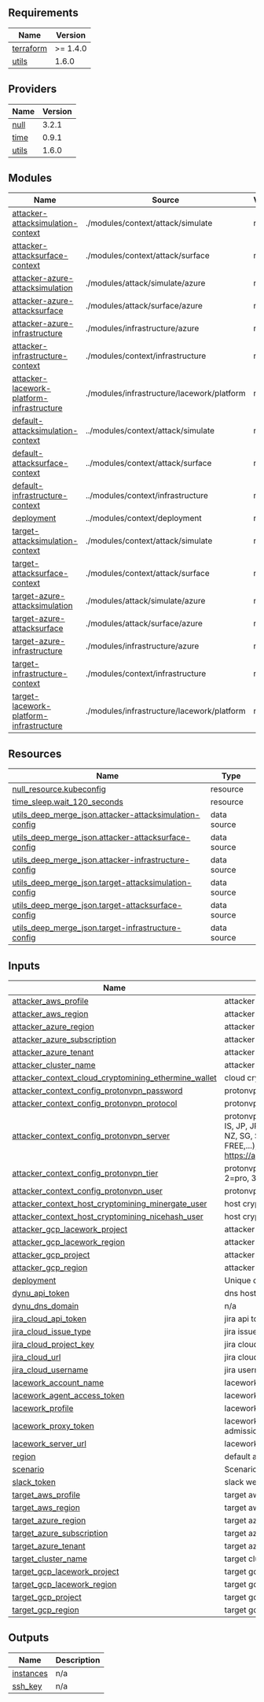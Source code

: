 <!-- BEGIN_TF_DOCS -->
## Requirements

| Name | Version |
|------|---------|
| <a name="requirement_terraform"></a> [terraform](#requirement\_terraform) | >= 1.4.0 |
| <a name="requirement_utils"></a> [utils](#requirement\_utils) | 1.6.0 |

## Providers

| Name | Version |
|------|---------|
| <a name="provider_null"></a> [null](#provider\_null) | 3.2.1 |
| <a name="provider_time"></a> [time](#provider\_time) | 0.9.1 |
| <a name="provider_utils"></a> [utils](#provider\_utils) | 1.6.0 |

## Modules

| Name | Source | Version |
|------|--------|---------|
| <a name="module_attacker-attacksimulation-context"></a> [attacker-attacksimulation-context](#module\_attacker-attacksimulation-context) | ./modules/context/attack/simulate | n/a |
| <a name="module_attacker-attacksurface-context"></a> [attacker-attacksurface-context](#module\_attacker-attacksurface-context) | ./modules/context/attack/surface | n/a |
| <a name="module_attacker-azure-attacksimulation"></a> [attacker-azure-attacksimulation](#module\_attacker-azure-attacksimulation) | ./modules/attack/simulate/azure | n/a |
| <a name="module_attacker-azure-attacksurface"></a> [attacker-azure-attacksurface](#module\_attacker-azure-attacksurface) | ./modules/attack/surface/azure | n/a |
| <a name="module_attacker-azure-infrastructure"></a> [attacker-azure-infrastructure](#module\_attacker-azure-infrastructure) | ./modules/infrastructure/azure | n/a |
| <a name="module_attacker-infrastructure-context"></a> [attacker-infrastructure-context](#module\_attacker-infrastructure-context) | ./modules/context/infrastructure | n/a |
| <a name="module_attacker-lacework-platform-infrastructure"></a> [attacker-lacework-platform-infrastructure](#module\_attacker-lacework-platform-infrastructure) | ./modules/infrastructure/lacework/platform | n/a |
| <a name="module_default-attacksimulation-context"></a> [default-attacksimulation-context](#module\_default-attacksimulation-context) | ../modules/context/attack/simulate | n/a |
| <a name="module_default-attacksurface-context"></a> [default-attacksurface-context](#module\_default-attacksurface-context) | ../modules/context/attack/surface | n/a |
| <a name="module_default-infrastructure-context"></a> [default-infrastructure-context](#module\_default-infrastructure-context) | ../modules/context/infrastructure | n/a |
| <a name="module_deployment"></a> [deployment](#module\_deployment) | ../modules/context/deployment | n/a |
| <a name="module_target-attacksimulation-context"></a> [target-attacksimulation-context](#module\_target-attacksimulation-context) | ./modules/context/attack/simulate | n/a |
| <a name="module_target-attacksurface-context"></a> [target-attacksurface-context](#module\_target-attacksurface-context) | ./modules/context/attack/surface | n/a |
| <a name="module_target-azure-attacksimulation"></a> [target-azure-attacksimulation](#module\_target-azure-attacksimulation) | ./modules/attack/simulate/azure | n/a |
| <a name="module_target-azure-attacksurface"></a> [target-azure-attacksurface](#module\_target-azure-attacksurface) | ./modules/attack/surface/azure | n/a |
| <a name="module_target-azure-infrastructure"></a> [target-azure-infrastructure](#module\_target-azure-infrastructure) | ./modules/infrastructure/azure | n/a |
| <a name="module_target-infrastructure-context"></a> [target-infrastructure-context](#module\_target-infrastructure-context) | ./modules/context/infrastructure | n/a |
| <a name="module_target-lacework-platform-infrastructure"></a> [target-lacework-platform-infrastructure](#module\_target-lacework-platform-infrastructure) | ./modules/infrastructure/lacework/platform | n/a |

## Resources

| Name | Type |
|------|------|
| [null_resource.kubeconfig](https://registry.terraform.io/providers/hashicorp/null/latest/docs/resources/resource) | resource |
| [time_sleep.wait_120_seconds](https://registry.terraform.io/providers/hashicorp/time/latest/docs/resources/sleep) | resource |
| [utils_deep_merge_json.attacker-attacksimulation-config](https://registry.terraform.io/providers/cloudposse/utils/1.6.0/docs/data-sources/deep_merge_json) | data source |
| [utils_deep_merge_json.attacker-attacksurface-config](https://registry.terraform.io/providers/cloudposse/utils/1.6.0/docs/data-sources/deep_merge_json) | data source |
| [utils_deep_merge_json.attacker-infrastructure-config](https://registry.terraform.io/providers/cloudposse/utils/1.6.0/docs/data-sources/deep_merge_json) | data source |
| [utils_deep_merge_json.target-attacksimulation-config](https://registry.terraform.io/providers/cloudposse/utils/1.6.0/docs/data-sources/deep_merge_json) | data source |
| [utils_deep_merge_json.target-attacksurface-config](https://registry.terraform.io/providers/cloudposse/utils/1.6.0/docs/data-sources/deep_merge_json) | data source |
| [utils_deep_merge_json.target-infrastructure-config](https://registry.terraform.io/providers/cloudposse/utils/1.6.0/docs/data-sources/deep_merge_json) | data source |

## Inputs

| Name | Description | Type | Default | Required |
|------|-------------|------|---------|:--------:|
| <a name="input_attacker_aws_profile"></a> [attacker\_aws\_profile](#input\_attacker\_aws\_profile) | attacker aws profile | `string` | `null` | no |
| <a name="input_attacker_aws_region"></a> [attacker\_aws\_region](#input\_attacker\_aws\_region) | attacker aws region | `string` | `"us-east-1"` | no |
| <a name="input_attacker_azure_region"></a> [attacker\_azure\_region](#input\_attacker\_azure\_region) | attacker azure region | `string` | `"West US 2"` | no |
| <a name="input_attacker_azure_subscription"></a> [attacker\_azure\_subscription](#input\_attacker\_azure\_subscription) | attacker azure subscription | `string` | `null` | no |
| <a name="input_attacker_azure_tenant"></a> [attacker\_azure\_tenant](#input\_attacker\_azure\_tenant) | attacker azure tenant | `string` | `null` | no |
| <a name="input_attacker_cluster_name"></a> [attacker\_cluster\_name](#input\_attacker\_cluster\_name) | attacker cluster name | `string` | `"attacker-cluster"` | no |
| <a name="input_attacker_context_cloud_cryptomining_ethermine_wallet"></a> [attacker\_context\_cloud\_cryptomining\_ethermine\_wallet](#input\_attacker\_context\_cloud\_cryptomining\_ethermine\_wallet) | cloud cryptomining ethermine wallet | `string` | `""` | no |
| <a name="input_attacker_context_config_protonvpn_password"></a> [attacker\_context\_config\_protonvpn\_password](#input\_attacker\_context\_config\_protonvpn\_password) | protonvpn password | `string` | `""` | no |
| <a name="input_attacker_context_config_protonvpn_protocol"></a> [attacker\_context\_config\_protonvpn\_protocol](#input\_attacker\_context\_config\_protonvpn\_protocol) | protonvpn protocol | `string` | `"udp"` | no |
| <a name="input_attacker_context_config_protonvpn_server"></a> [attacker\_context\_config\_protonvpn\_server](#input\_attacker\_context\_config\_protonvpn\_server) | protonvpn server (RANDOM, AU, CR, IS, JP, JP-FREE, LV, NL, NL-FREE, NZ, SG, SK, US, US-NJ, US-FREE,...); see https://api.protonmail.ch/vpn/logicals | `string` | `"RANDOM"` | no |
| <a name="input_attacker_context_config_protonvpn_tier"></a> [attacker\_context\_config\_protonvpn\_tier](#input\_attacker\_context\_config\_protonvpn\_tier) | protonvpn tier (0=free, 1=basic, 2=pro, 3=visionary) | `number` | `0` | no |
| <a name="input_attacker_context_config_protonvpn_user"></a> [attacker\_context\_config\_protonvpn\_user](#input\_attacker\_context\_config\_protonvpn\_user) | protonvpn user | `string` | `""` | no |
| <a name="input_attacker_context_host_cryptomining_minergate_user"></a> [attacker\_context\_host\_cryptomining\_minergate\_user](#input\_attacker\_context\_host\_cryptomining\_minergate\_user) | host cryptomining user | `string` | `""` | no |
| <a name="input_attacker_context_host_cryptomining_nicehash_user"></a> [attacker\_context\_host\_cryptomining\_nicehash\_user](#input\_attacker\_context\_host\_cryptomining\_nicehash\_user) | host cryptomining user | `string` | `""` | no |
| <a name="input_attacker_gcp_lacework_project"></a> [attacker\_gcp\_lacework\_project](#input\_attacker\_gcp\_lacework\_project) | attacker gcp lacework profile | `string` | `null` | no |
| <a name="input_attacker_gcp_lacework_region"></a> [attacker\_gcp\_lacework\_region](#input\_attacker\_gcp\_lacework\_region) | attacker gcp lacework region | `string` | `"us-central1"` | no |
| <a name="input_attacker_gcp_project"></a> [attacker\_gcp\_project](#input\_attacker\_gcp\_project) | attacker gcp project | `string` | `null` | no |
| <a name="input_attacker_gcp_region"></a> [attacker\_gcp\_region](#input\_attacker\_gcp\_region) | attacker gcp region | `string` | `"us-central1"` | no |
| <a name="input_deployment"></a> [deployment](#input\_deployment) | Unique deployment id | `string` | `"00000001"` | no |
| <a name="input_dynu_api_key"></a> [dynu\_api\_token](#input\_dynu\_api\_token) | dns hostname provisioning api key | `string` | `""` | no |
| <a name="input_dynu_dns_domain"></a> [dynu\_dns\_domain](#input\_dynu\_dns\_domain) | n/a | `string` | `""` | no |
| <a name="input_jira_cloud_api_token"></a> [jira\_cloud\_api\_token](#input\_jira\_cloud\_api\_token) | jira api token | `string` | `""` | no |
| <a name="input_jira_cloud_issue_type"></a> [jira\_cloud\_issue\_type](#input\_jira\_cloud\_issue\_type) | jira issue type | `string` | `""` | no |
| <a name="input_jira_cloud_project_key"></a> [jira\_cloud\_project\_key](#input\_jira\_cloud\_project\_key) | jira cloud project key | `string` | `""` | no |
| <a name="input_jira_cloud_url"></a> [jira\_cloud\_url](#input\_jira\_cloud\_url) | jira cloud url | `string` | `""` | no |
| <a name="input_jira_cloud_username"></a> [jira\_cloud\_username](#input\_jira\_cloud\_username) | jira username | `string` | `""` | no |
| <a name="input_lacework_account_name"></a> [lacework\_account\_name](#input\_lacework\_account\_name) | lacework account name | `string` | n/a | yes |
| <a name="input_lacework_agent_access_token"></a> [lacework\_agent\_access\_token](#input\_lacework\_agent\_access\_token) | lacework agent token | `string` | `null` | no |
| <a name="input_lacework_profile"></a> [lacework\_profile](#input\_lacework\_profile) | lacework account profile name | `string` | n/a | yes |
| <a name="input_lacework_proxy_token"></a> [lacework\_proxy\_token](#input\_lacework\_proxy\_token) | lacework proxy token used by the admissions controller | `string` | `null` | no |
| <a name="input_lacework_server_url"></a> [lacework\_server\_url](#input\_lacework\_server\_url) | lacework server url | `string` | `"https://agent.lacework.net"` | no |
| <a name="input_region"></a> [region](#input\_region) | default aws region | `string` | `"us-east-1"` | no |
| <a name="input_scenario"></a> [scenario](#input\_scenario) | Scenario directory name | `string` | `"simple"` | no |
| <a name="input_slack_token"></a> [slack\_token](#input\_slack\_token) | slack webhook for critical alerts | `string` | `"false"` | no |
| <a name="input_target_aws_profile"></a> [target\_aws\_profile](#input\_target\_aws\_profile) | target aws profile | `string` | `null` | no |
| <a name="input_target_aws_region"></a> [target\_aws\_region](#input\_target\_aws\_region) | target aws region | `string` | `"us-east-1"` | no |
| <a name="input_target_azure_region"></a> [target\_azure\_region](#input\_target\_azure\_region) | target azure region | `string` | `"West US 2"` | no |
| <a name="input_target_azure_subscription"></a> [target\_azure\_subscription](#input\_target\_azure\_subscription) | target azure subscription | `string` | `null` | no |
| <a name="input_target_azure_tenant"></a> [target\_azure\_tenant](#input\_target\_azure\_tenant) | target azure tenant | `string` | `null` | no |
| <a name="input_target_cluster_name"></a> [target\_cluster\_name](#input\_target\_cluster\_name) | target cluster name | `string` | `"target-cluster"` | no |
| <a name="input_target_gcp_lacework_project"></a> [target\_gcp\_lacework\_project](#input\_target\_gcp\_lacework\_project) | target gcp lacework profile | `string` | `null` | no |
| <a name="input_target_gcp_lacework_region"></a> [target\_gcp\_lacework\_region](#input\_target\_gcp\_lacework\_region) | target gcp lacework region | `string` | `"us-central1"` | no |
| <a name="input_target_gcp_project"></a> [target\_gcp\_project](#input\_target\_gcp\_project) | target gcp profile | `string` | `null` | no |
| <a name="input_target_gcp_region"></a> [target\_gcp\_region](#input\_target\_gcp\_region) | target gcp region | `string` | `"us-central1"` | no |

## Outputs

| Name | Description |
|------|-------------|
| <a name="output_instances"></a> [instances](#output\_instances) | n/a |
| <a name="output_ssh_key"></a> [ssh\_key](#output\_ssh\_key) | n/a |
<!-- END_TF_DOCS -->